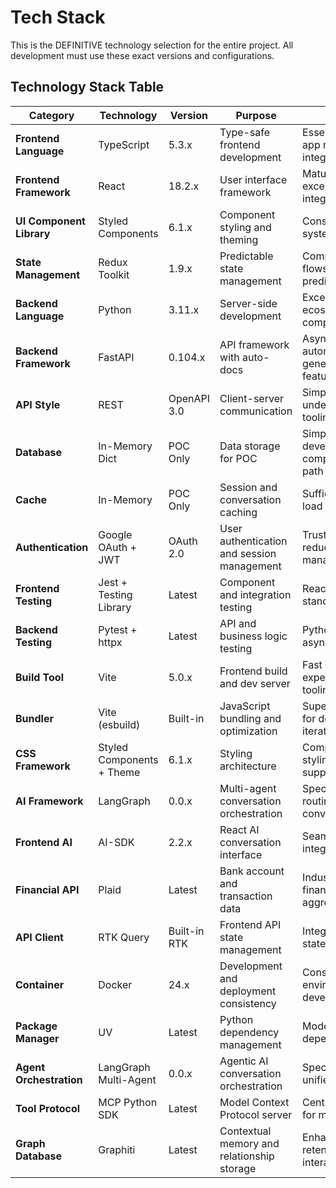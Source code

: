 # Tech Stack

This is the DEFINITIVE technology selection for the entire project. All development must use these exact versions and configurations.

## Technology Stack Table

| Category | Technology | Version | Purpose | Rationale |
|----------|------------|---------|---------|-----------|
| **Frontend Language** | TypeScript | 5.3.x | Type-safe frontend development | Essential for financial app reliability and Redux integration |
| **Frontend Framework** | React | 18.2.x | User interface framework | Mature ecosystem, excellent AI-SDK integration |
| **UI Component Library** | Styled Components | 6.1.x | Component styling and theming | Consistent design system implementation |
| **State Management** | Redux Toolkit | 1.9.x | Predictable state management | Complex financial data flows require predictable state |
| **Backend Language** | Python | 3.11.x | Server-side development | Excellent AI/ML ecosystem, FastAPI compatibility |
| **Backend Framework** | FastAPI | 0.104.x | API framework with auto-docs | Async support, automatic OpenAPI generation, security features |
| **API Style** | REST | OpenAPI 3.0 | Client-server communication | Simple, well-understood, excellent tooling |
| **Database** | In-Memory Dict | POC Only | Data storage for POC | Simplifies POC development, Redis-compatible transition path |
| **Cache** | In-Memory | POC Only | Session and conversation caching | Sufficient for POC user load |
| **Authentication** | Google OAuth + JWT | OAuth 2.0 | User authentication and session management | Trusted provider, reduces password management |
| **Frontend Testing** | Jest + Testing Library | Latest | Component and integration testing | React ecosystem standard |
| **Backend Testing** | Pytest + httpx | Latest | API and business logic testing | Python standard with async support |
| **Build Tool** | Vite | 5.0.x | Frontend build and dev server | Fast development experience, modern tooling |
| **Bundler** | Vite (esbuild) | Built-in | JavaScript bundling and optimization | Superior performance for development iterations |
| **CSS Framework** | Styled Components + Theme | 6.1.x | Styling architecture | Component-scoped styling with theming support |
| **AI Framework** | LangGraph | 0.0.x | Multi-agent conversation orchestration | Specialized agent routing with shared conversation state |
| **Frontend AI** | AI-SDK | 2.2.x | React AI conversation interface | Seamless streaming AI integration with React |
| **Financial API** | Plaid | Latest | Bank account and transaction data | Industry standard for financial data aggregation |
| **API Client** | RTK Query | Built-in RTK | Frontend API state management | Integrated caching and state management |
| **Container** | Docker | 24.x | Development and deployment consistency | Consistent environments across development/production |
| **Package Manager** | UV | Latest | Python dependency management | Modern, fast Python dependency resolution |
| **Agent Orchestration** | LangGraph Multi-Agent | 0.0.x | Agentic AI conversation orchestration | Specialized agents with unified orchestration |
| **Tool Protocol** | MCP Python SDK | Latest | Model Context Protocol server | Centralized tool access for multiple agents |
| **Graph Database** | Graphiti | Latest | Contextual memory and relationship storage | Enhanced context retention across agent interactions |
